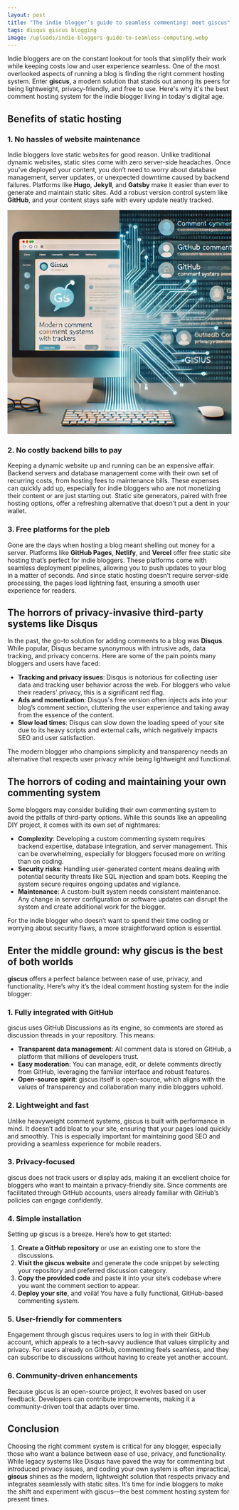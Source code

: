 ```yaml
---
layout: post
title: "The indie blogger’s guide to seamless commenting: meet giscus"
tags: disqus giscus blogging
image: /uploads/indie-bloggers-guide-to-seamless-computing.webp
---
```

Indie bloggers are on the constant lookout for tools that simplify their work while keeping costs low and user experience seamless. One of the most overlooked aspects of running a blog is finding the right comment hosting system. Enter **giscus**, a modern solution that stands out among its peers for being lightweight, privacy-friendly, and free to use. Here's why it's the best comment hosting system for the indie blogger living in today's digital age.

## Benefits of static hosting

### 1. No hassles of website maintenance

Indie bloggers love static websites for good reason. Unlike traditional dynamic websites, static sites come with zero server-side headaches. Once you've deployed your content, you don’t need to worry about database management, server updates, or unexpected downtime caused by backend failures. Platforms like **Hugo**, **Jekyll**, and **Gatsby** make it easier than ever to generate and maintain static sites. Add a robust version control system like **GitHub**, and your content stays safe with every update neatly tracked.

![indie-bloggers-guide-to-seamless-computing](/uploads/indie-bloggers-guide-to-seamless-computing.webp)

### 2. No costly backend bills to pay

Keeping a dynamic website up and running can be an expensive affair. Backend servers and database management come with their own set of recurring costs, from hosting fees to maintenance bills. These expenses can quickly add up, especially for indie bloggers who are not monetizing their content or are just starting out. Static site generators, paired with free hosting options, offer a refreshing alternative that doesn’t put a dent in your wallet.

### 3. Free platforms for the pleb

Gone are the days when hosting a blog meant shelling out money for a server. Platforms like **GitHub Pages**, **Netlify**, and **Vercel** offer free static site hosting that’s perfect for indie bloggers. These platforms come with seamless deployment pipelines, allowing you to push updates to your blog in a matter of seconds. And since static hosting doesn’t require server-side processing, the pages load lightning fast, ensuring a smooth user experience for readers.

## The horrors of privacy-invasive third-party systems like Disqus

In the past, the go-to solution for adding comments to a blog was **Disqus**. While popular, Disqus became synonymous with intrusive ads, data tracking, and privacy concerns. Here are some of the pain points many bloggers and users have faced:

- **Tracking and privacy issues**: Disqus is notorious for collecting user data and tracking user behavior across the web. For bloggers who value their readers' privacy, this is a significant red flag.
- **Ads and monetization**: Disqus's free version often injects ads into your blog’s comment section, cluttering the user experience and taking away from the essence of the content.
- **Slow load times**: Disqus can slow down the loading speed of your site due to its heavy scripts and external calls, which negatively impacts SEO and user satisfaction.

The modern blogger who champions simplicity and transparency needs an alternative that respects user privacy while being lightweight and functional.

## The horrors of coding and maintaining your own commenting system

Some bloggers may consider building their own commenting system to avoid the pitfalls of third-party options. While this sounds like an appealing DIY project, it comes with its own set of nightmares:

- **Complexity**: Developing a custom commenting system requires backend expertise, database integration, and server management. This can be overwhelming, especially for bloggers focused more on writing than on coding.
- **Security risks**: Handling user-generated content means dealing with potential security threats like SQL injection and spam bots. Keeping the system secure requires ongoing updates and vigilance.
- **Maintenance**: A custom-built system needs consistent maintenance. Any change in server configuration or software updates can disrupt the system and create additional work for the blogger.

For the indie blogger who doesn’t want to spend their time coding or worrying about security flaws, a more straightforward option is essential.

## Enter the middle ground: why giscus is the best of both worlds

**giscus** offers a perfect balance between ease of use, privacy, and functionality. Here’s why it’s the ideal comment hosting system for the indie blogger:

### 1. Fully integrated with GitHub

giscus uses GitHub Discussions as its engine, so comments are stored as discussion threads in your repository. This means:

- **Transparent data management**: All comment data is stored on GitHub, a platform that millions of developers trust.
- **Easy moderation**: You can manage, edit, or delete comments directly from GitHub, leveraging the familiar interface and robust features.
- **Open-source spirit**: giscus itself is open-source, which aligns with the values of transparency and collaboration many indie bloggers uphold.

### 2. Lightweight and fast

Unlike heavyweight comment systems, giscus is built with performance in mind. It doesn’t add bloat to your site, ensuring that your pages load quickly and smoothly. This is especially important for maintaining good SEO and providing a seamless experience for mobile readers.

### 3. Privacy-focused

giscus does not track users or display ads, making it an excellent choice for bloggers who want to maintain a privacy-friendly site. Since comments are facilitated through GitHub accounts, users already familiar with GitHub’s policies can engage confidently.

### 4. Simple installation

Setting up giscus is a breeze. Here’s how to get started:

1. **Create a GitHub repository** or use an existing one to store the discussions.
2. **Visit the giscus website** and generate the code snippet by selecting your repository and preferred discussion category.
3. **Copy the provided code** and paste it into your site’s codebase where you want the comment section to appear.
4. **Deploy your site**, and voilà! You have a fully functional, GitHub-based commenting system.

### 5. User-friendly for commenters

Engagement through giscus requires users to log in with their GitHub account, which appeals to a tech-savvy audience that values simplicity and privacy. For users already on GitHub, commenting feels seamless, and they can subscribe to discussions without having to create yet another account.

### 6. Community-driven enhancements

Because giscus is an open-source project, it evolves based on user feedback. Developers can contribute improvements, making it a community-driven tool that adapts over time.

## Conclusion

Choosing the right comment system is critical for any blogger, especially those who want a balance between ease of use, privacy, and functionality. While legacy systems like Disqus have paved the way for commenting but introduced privacy issues, and coding your own system is often impractical, **giscus** shines as the modern, lightweight solution that respects privacy and integrates seamlessly with static sites. It’s time for indie bloggers to make the shift and experiment with giscus—the best comment hosting system for present times.